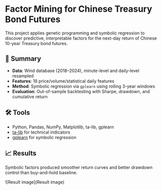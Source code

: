 # Factor Mining for Chinese Treasury Bond Futures

This project applies genetic programming and symbolic regression to discover predictive, interpretable factors for the next-day return of Chinese 10-year Treasury bond futures. 

## 📌 Summary

- **Data**: Wind database (2018–2024), minute-level and daily-level resampled
- **Features**: 18 price/volume/statistical daily features
- **Method**: Symbolic regression via `gplearn` using rolling 3-year windows
- **Evaluation**: Out-of-sample backtesting with Sharpe, drawdown, and cumulative return

## 🛠️ Tools

- Python, Pandas, NumPy, Matplotlib, ta-lib, gplearn
- [ta-lib](https://mrjbq7.github.io/ta-lib/) for technical indicators
- [gplearn](https://gplearn.readthedocs.io/en/stable/) for symbolic regression

## 📈 Results

Symbolic factors produced smoother return curves and better drawdown control than buy-and-hold baseline.

![Result image](Result image) 
